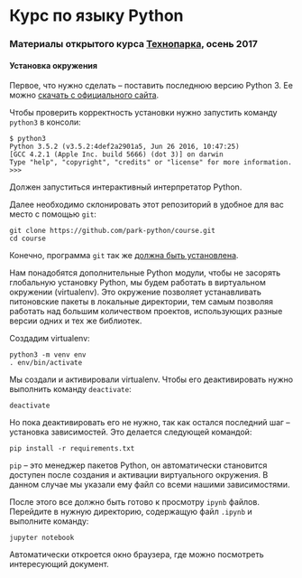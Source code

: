 # Курс по языку Python

### Материалы открытого курса [Технопарка](https://park.mail.ru/), осень 2017

#### Установка окружения

Первое, что нужно сделать – поставить последнюю версию Python 3. Ее можно [скачать с официального сайта](https://www.python.org/downloads/).

Чтобы проверить корректность установки нужно запустить команду `python3` в консоли:

```
$ python3
Python 3.5.2 (v3.5.2:4def2a2901a5, Jun 26 2016, 10:47:25)
[GCC 4.2.1 (Apple Inc. build 5666) (dot 3)] on darwin
Type "help", "copyright", "credits" or "license" for more information.
>>>

```

Должен запуститься интерактивный интерпретатор Python.

Далее необходимо склонировать этот репозиторий в удобное для вас место с помощью `git`:

```
git clone https://github.com/park-python/course.git
cd course
```

Конечно, программа `git` так же [должна быть установлена](https://git-scm.com/downloads).

Нам понадобятся дополнительные Python модули, чтобы не засорять глобальную установку Python, мы
будем работать в виртуальном окружении (virtualenv). Это окружение позволяет устанавливать
питоновские пакеты в локальные директории, тем самым позволяя работать над большим количеством
проектов, использующих разные версии одних и тех же библиотек.

Создадим virtualenv:

```
python3 -m venv env
. env/bin/activate
```

Мы создали и активировали virtualenv. Чтобы его деактивировать нужно выполнить команду `deactivate`:

```
deactivate
```

Но пока деактивировать его не нужно, так как остался последний шаг – установка зависимостей.
Это делается следующей командой:

```
pip install -r requirements.txt
```

`pip` – это менеджер пакетов Python, он автоматически становится доступен после создания и
активации виртуального окружения. В данном случае мы указали ему файл со всеми нашими
зависимостями.

После этого все должно быть готово к просмотру `ipynb` файлов. Перейдите в нужную директорию,
содержащую файл `.ipynb` и выполните команду:

```
jupyter notebook
```

Автоматически откроется окно браузера, где можно посмотреть интересующий документ.



